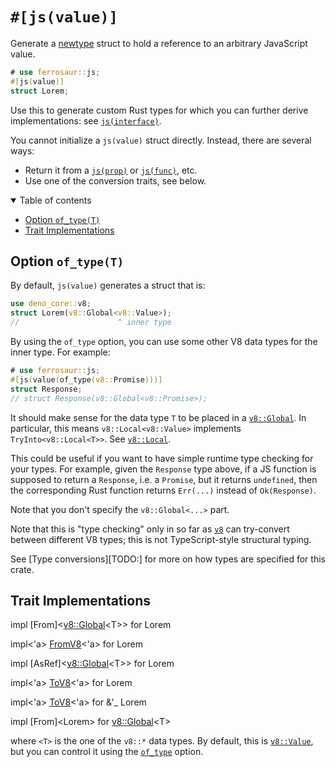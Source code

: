 # `#[js(value)]`

Generate a [newtype] struct to hold a reference to an arbitrary JavaScript
value.

```rust
# use ferrosaur::js;
#[js(value)]
struct Lorem;
```

Use this to generate custom Rust types for which you can further derive
implementations: see [`js(interface)`](interface.md).

You cannot initialize a `js(value)` struct directly. Instead, there are several
ways:

- Return it from a [`js(prop)`](interface/prop.md) or
  [`js(func)`](interface/func.md), etc.
- Use one of the conversion traits, see below.

[newtype]: https://doc.rust-lang.org/rust-by-example/generics/new_types.html

<details class="toc" open>
  <summary>Table of contents</summary>

- [Option `of_type(T)`](#option-of_typet)
- [Trait Implementations](#trait-implementations)

</details>

## Option `of_type(T)`

By default, `js(value)` generates a struct that is:

```rust
use deno_core::v8;
struct Lorem(v8::Global<v8::Value>);
//                      ^ inner type
```

By using the `of_type` option, you can use some other V8 data types for the
inner type. For example:

```rust
# use ferrosaur::js;
#[js(value(of_type(v8::Promise)))]
struct Response;
// struct Response(v8::Global<v8::Promise>);
```

It should make sense for the data type `T` to be placed in a
[`v8::Global`][v8::Global]. In particular, this means `v8::Local<v8::Value>`
implements `TryInto<v8::Local<T>>`. See [`v8::Local`][v8::Local].

This could be useful if you want to have simple runtime type checking for your
types. For example, given the `Response` type above, if a JS function is
supposed to return a `Response`, i.e. a `Promise`, but it returns `undefined`,
then the corresponding Rust function returns `Err(...)` instead of
`Ok(Response)`.

Note that you don't specify the `v8::Global<...>` part.

Note that this is "type checking" only in so far as [`v8`][v8] can try-convert
between different V8 types; this is not TypeScript-style structural typing.

See [Type conversions][TODO:] for more on how types are specified for this
crate.

[v8::Local]: deno_core::v8::Local#trait-implementations
[v8]: deno_core::v8

## Trait Implementations

<!-- deno-fmt-ignore-start -->

<span class="code-header">impl [From]<[v8::Global]\<T>> for Lorem</span>

<span class="code-header">impl<\'a> [FromV8]<\'a> for Lorem</span>

<span class="code-header">impl [AsRef]<[v8::Global]\<T>> for Lorem</span>

<span class="code-header">impl<\'a> [ToV8]<\'a> for Lorem</span>

<span class="code-header">impl<\'a> [ToV8]<\'a> for &\'_ Lorem</span>

<span class="code-header">impl [From]\<Lorem> for [v8::Global]\<T></span>

<!-- deno-fmt-ignore-end -->

where `<T>` is the one of the `v8::*` data types. By default, this is
[`v8::Value`][v8::Value], but you can control it using the
[`of_type`](#option-of_typet) option.

[FromV8]: deno_core::FromV8
[ToV8]: deno_core::ToV8
[v8::Global]: deno_core::v8::Global
[v8::Object]: deno_core::v8::Object
[v8::Value]: deno_core::v8::Value
